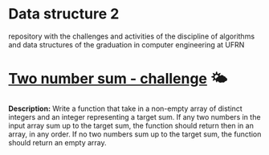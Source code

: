# Data structure 2
repository with the challenges and activities of the discipline of algorithms and data structures of the graduation in computer engineering at UFRN


# [Two number sum - challenge](https://github.com/ElisaGabriela/datastructure2/blob/e8b2a355aaf267fb4f2ca2ea2676296526f36a0e/two%20number%20sum.ipynb) 🌤 <h3>
**Description:** Write a function that take in a non-empty array of distinct integers and an integer representing a target sum. If any two numbers in the input array sum up to the target sum, the function should return then in an array, in any order. If no two numbers sum up to the target sum, the function should return an empty array.
